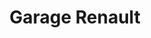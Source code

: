 ---
title: "Garage Renault"
url: /villeneuve-sur-lot/garage-renault/
shop: réparation de voitures
---